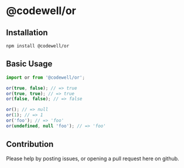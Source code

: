 # @codewell/or

## Installation

```
npm install @codewell/or
```

## Basic Usage

```JavaScript
import or from '@codewell/or';

or(true, false); // => true
or(true, true); // => true
or(false, false); // => false

or(); // => null
or(1); // => 1
or('foo'); // => 'foo'
or(undefined, null 'foo'); // => 'foo'
```

## Contribution

Please help by posting issues, or opening a pull request here on github.
